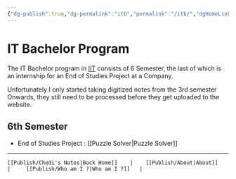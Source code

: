 ```yaml
---
{"dg-publish":true,"dg-permalink":"itb","permalink":"/itb/","dgHomeLink":true,"dgPassFrontmatter":false}
---
```


# IT Bachelor Program
The IT Bachelor program in [IIT](https://www.iit.tn) consists of 6 Semester, the last of which is an internship for an End of Studies Project at a Company. 

Unfortunately I only started taking digitized notes from the 3rd semester Onwards, they still need to be processed before they get uploaded to the website. 
## 6th Semester
* End of Studies Project : [[Puzzle Solver|Puzzle Solver]]

___
	[[Publish/Chedi's Notes|Back Home]]    |    [[Publish/About|About]]    |     [[Publish/Who am I ?|Who am I ?]]   |     